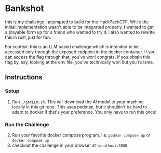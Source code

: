 # Bankshot

this is my challenge I attempted to build for the HackPackCTF. While the initial implementation wasn't able to be integrated properly, I wanted to get a playable form up for a friend who wanted to try it. I also wanted to rewrite this in rust, just for fun.

For context: this is an LLM based challenge which is intended to be accessed only through the exposed endpoint in the docker container. If you can access the flag through that, you've won! congrats. If you obtain this flag by, say, looking at the env file, you've technically won but you're lame.

## Instructions
### Setup
1. Run `./getLLm.sh`. This will download the AI model to your machine locally in this git repo. This uses podman, but it shouldn't be hard to adapt to docker if that's your preference. You only have to run this once!
### Run the Challenge
2. Run your favorite docker compose program, i.e. `podman compose up` or `docker compose up`
3. checkout the challenge in your browser at `localhost:3000`


